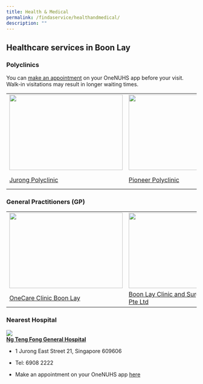 ```yaml
---
title: Health & Medical
permalink: /findaservice/healthandmedical/
description: ""
---
```

## Healthcare services in Boon Lay
<p>
	
</p><h3> Polyclinics</h3>
	You can <a href="https://www.nup.com.sg/Pages/Make-change-an-Appointment.aspx">make an appointment</a> on your OneNUHS app before your visit. Walk-in visitations may result in longer waiting times.<br>
<table>
	<tbody><tr>
		<td><img src="https://s3.ap-southeast-1.amazonaws.com/media.mamahood.com.sg/wp-content/uploads/2021/09/09153654/jurong-polyclinic-singapore-1024x674.jpg" style="height:200px;width:300px"></td>
		<td><img src="https://lh3.googleusercontent.com/p/AF1QipOyjRehpqsOvhaP_sYjiOmSvLkGr-XkJtnA7ZlK=s1360-w1360-h1020" style="height:200px;width:220px"></td>
		<td><img src="https://lh3.googleusercontent.com/p/AF1QipO-B1aq3jjVfIFlevecac2PtbOQo3lCdMXe4F0b=s1360-w1360-h1020" style="height:200px;width:300px"></td>
		<td><img src="https://lh3.googleusercontent.com/p/AF1QipPcoQ12fCdFwXVKjgtFnj35us-cpN1BgMRCuDsv=s1360-w1360-h1020" style="height:200px;width:300px"></td>
	</tr>
	<tr>
		<td><a href="https://www.nup.com.sg/Pages/Our%20Clinics/our-clinics-jurp.aspx">Jurong Polyclinic</a><br></td>
		<td><a href="https://www.nup.com.sg/Pages/Our%20Clinics/our-clinics-pioneerp.aspx">Pioneer Polyclinic</a><br></td>
		<td><a href="https://www.nup.com.sg/Pages/Our%20Clinics/our-clinics-bbp.aspx">Bukit Batok Polyclinic</a><br></td>
		<td><a href="https://www.nup.com.sg/Pages/Our%20Clinics/our-clinics-queenstownp.aspx">Queenstown Polyclinic</a><br><br></td> 
			</tr>			
</tbody></table><p></p>

<h3> General Practitioners (GP)</h3>
<table>
	<tbody><tr>
		<td><img src="https://lh3.googleusercontent.com/p/AF1QipP_e0f8AOkxTSxlLfrZK815q6iHKM3U71sCgY6s=s1360-w1360-h1020" style="height:200px;width:300px"></td>
		<td><img src="https://lh3.googleusercontent.com/p/AF1QipNiP2f2g03fOS3tOGh56IuJaMZ_9YumSX1CGJmC=s1360-w1360-h1020" style="height:200px;width:220px"></td>
		<td><img src="https://lh3.googleusercontent.com/p/AF1QipPUqK1s2CdjiPC_ZPQrUYjZWZtOMBIr3lq0WmG5=s1360-w1360-h1020" style="height:200px;width:300px"></td>
		<td><img src="https://lh3.googleusercontent.com/p/AF1QipPuaM9uPXOH9NYwTGtyXtAU0a4bIW_2QA_222HQ=s1360-w1360-h1020" style="height:200px;width:300px"></td>
	</tr>
	<tr>
		<td><a href="https://www.onecaremedical.com.sg/clinics/boon-lay/">OneCare Clinic Boon Lay</a><br></td>
		<td><a href="https://www.paincarecenter.com.sg/gp-clinics/boon-lay-clinic-surgery/">Boon Lay Clinic and Surgery Pte Ltd</a><br></td>
		<td><a href="https://minmed.sg/gp-clinics/">Minmed Clinic (Boon Lay)</a><br></td>
		<td><a href="https://www.aic.sg/care-services/e-care-locator-detail?CDID=100ab15c-167e-e111-959c-005056ba0028&amp;IsClinic=true">Community Medical Clinic</a><br><br></td> 
			</tr>			
</tbody></table><p></p>


<h3> Nearest Hospital</h3>
<img src="https://www.hok.com/wp-content/uploads/2019/05/Ng-Teng-Fong-Hospital-Overall-1900-1600x1069.jpg">
<br>
<b><a href="https://www.ntfgh.com.sg/Pages/default.aspx">Ng Teng Fong General Hospital</a></b>

*  1 Jurong East Street 21, Singapore 609606
    
*   Tel: 6908 2222
*   Make an appointment on your OneNUHS app [here](https://www.nup.com.sg/Pages/Make-change-an-Appointment.aspx)